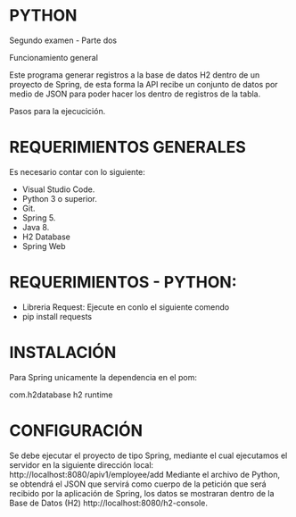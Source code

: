 # PYTHON
Segundo examen - Parte dos 

Funcionamiento general

Este programa generar registros a la base de datos H2 dentro de un proyecto de Spring, de esta forma la API recibe un conjunto de datos por medio de JSON para poder hacer los dentro de registros de la tabla.

Pasos para la ejecucición. 

# REQUERIMIENTOS GENERALES
Es necesario contar con lo siguiente: 

* Visual Studio Code.
* Python 3 o superior.
* Git.
* Spring 5.
* Java 8.
* H2 Database
* Spring Web

# REQUERIMIENTOS - PYTHON:
* Libreria Request: 
Ejecute en conlo el siguiente comendo
* pip install requests

# INSTALACIÓN
Para Spring unicamente la dependencia en el pom:

<dependency>
			<groupId>com.h2database</groupId>
			<artifactId>h2</artifactId>
			<scope>runtime</scope>
</dependency>


# CONFIGURACIÓN

Se debe ejecutar el proyecto de tipo Spring, mediante el cual ejecutamos el servidor en la siguiente dirección local: http://localhost:8080/apiv1/employee/add 
Mediante el archivo de Python, se obtendrá el JSON que servirá como cuerpo de la petición que será recibido por la aplicación de Spring, los datos se mostraran dentro de la Base de Datos (H2) http://localhost:8080/h2-console. 
 



